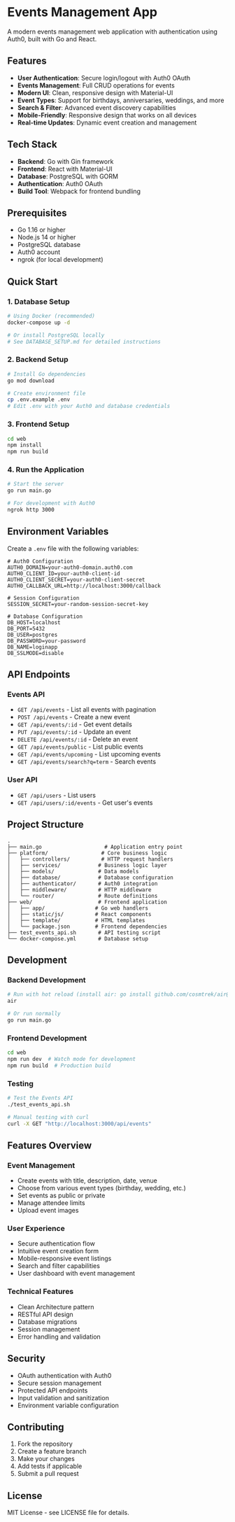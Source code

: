 # Events Management App

A modern events management web application with authentication using Auth0, built with Go and React.

## Features

- **User Authentication**: Secure login/logout with Auth0 OAuth
- **Events Management**: Full CRUD operations for events
- **Modern UI**: Clean, responsive design with Material-UI
- **Event Types**: Support for birthdays, anniversaries, weddings, and more
- **Search & Filter**: Advanced event discovery capabilities
- **Mobile-Friendly**: Responsive design that works on all devices
- **Real-time Updates**: Dynamic event creation and management

## Tech Stack

- **Backend**: Go with Gin framework
- **Frontend**: React with Material-UI
- **Database**: PostgreSQL with GORM
- **Authentication**: Auth0 OAuth
- **Build Tool**: Webpack for frontend bundling

## Prerequisites

- Go 1.16 or higher
- Node.js 14 or higher
- PostgreSQL database
- Auth0 account
- ngrok (for local development)

## Quick Start

### 1. Database Setup
```bash
# Using Docker (recommended)
docker-compose up -d

# Or install PostgreSQL locally
# See DATABASE_SETUP.md for detailed instructions
```

### 2. Backend Setup
```bash
# Install Go dependencies
go mod download

# Create environment file
cp .env.example .env
# Edit .env with your Auth0 and database credentials
```

### 3. Frontend Setup
```bash
cd web
npm install
npm run build
```

### 4. Run the Application
```bash
# Start the server
go run main.go

# For development with Auth0
ngrok http 3000
```

## Environment Variables

Create a `.env` file with the following variables:

```env
# Auth0 Configuration
AUTH0_DOMAIN=your-auth0-domain.auth0.com
AUTH0_CLIENT_ID=your-auth0-client-id
AUTH0_CLIENT_SECRET=your-auth0-client-secret
AUTH0_CALLBACK_URL=http://localhost:3000/callback

# Session Configuration
SESSION_SECRET=your-random-session-secret-key

# Database Configuration
DB_HOST=localhost
DB_PORT=5432
DB_USER=postgres
DB_PASSWORD=your-password
DB_NAME=loginapp
DB_SSLMODE=disable
```

## API Endpoints

### Events API
- `GET /api/events` - List all events with pagination
- `POST /api/events` - Create a new event
- `GET /api/events/:id` - Get event details
- `PUT /api/events/:id` - Update an event
- `DELETE /api/events/:id` - Delete an event
- `GET /api/events/public` - List public events
- `GET /api/events/upcoming` - List upcoming events
- `GET /api/events/search?q=term` - Search events

### User API
- `GET /api/users` - List users
- `GET /api/users/:id/events` - Get user's events

## Project Structure

```
.
├── main.go                    # Application entry point
├── platform/                 # Core business logic
│   ├── controllers/          # HTTP request handlers
│   ├── services/            # Business logic layer
│   ├── models/              # Data models
│   ├── database/            # Database configuration
│   ├── authenticator/       # Auth0 integration
│   ├── middleware/          # HTTP middleware
│   └── router/              # Route definitions
├── web/                     # Frontend application
│   ├── app/                # Go web handlers
│   ├── static/js/          # React components
│   ├── template/           # HTML templates
│   └── package.json        # Frontend dependencies
├── test_events_api.sh       # API testing script
└── docker-compose.yml       # Database setup
```

## Development

### Backend Development
```bash
# Run with hot reload (install air: go install github.com/cosmtrek/air@latest)
air

# Or run normally
go run main.go
```

### Frontend Development
```bash
cd web
npm run dev  # Watch mode for development
npm run build  # Production build
```

### Testing
```bash
# Test the Events API
./test_events_api.sh

# Manual testing with curl
curl -X GET "http://localhost:3000/api/events"
```

## Features Overview

### Event Management
- Create events with title, description, date, venue
- Choose from various event types (birthday, wedding, etc.)
- Set events as public or private
- Manage attendee limits
- Upload event images

### User Experience
- Secure authentication flow
- Intuitive event creation form
- Mobile-responsive event listings
- Search and filter capabilities
- User dashboard with event management

### Technical Features
- Clean Architecture pattern
- RESTful API design
- Database migrations
- Session management
- Error handling and validation

## Security

- OAuth authentication with Auth0
- Secure session management
- Protected API endpoints
- Input validation and sanitization
- Environment variable configuration

## Contributing

1. Fork the repository
2. Create a feature branch
3. Make your changes
4. Add tests if applicable
5. Submit a pull request

## License

MIT License - see LICENSE file for details.
